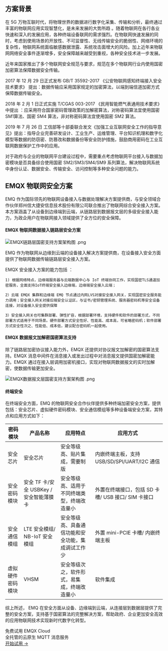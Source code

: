 ## 方案背景  

在 5G 万物互联时代，将物理世界的数据进行数字化采集、传输和分析，最终通过丰富的物联网应用实现智慧化，是未来发展的大势所趋 。随着物联网在各行各业快速和深入的发展应用，各种终端设备联网的需求强烈。在物联网快速发展的同时，考虑到使用场景的开放性、不可监督性、无线传输安全的脆弱性、网络环境的复杂性，物联网系统面临敏感数据泄露、系统攻击面增大的风险。加上近年来物联网网络安全事件逐渐增多，安全保障越来越受到重视，各种安全技术进一步发展。 

近年来国家推出了多个物联网安全规范与要求，规范在多个物联网行业内使用国密加密算法保障数据安全传输。

2017 年 12 月 29 日正式发布 GB/T 35592-2017 《公安物联网感知终端接入安全技术要求》 提出：数据传输应采用国家规定的加密算法，以端到端信道加密方式保障数据传输安全。

2018 年 2 月 1 日正式实施 T/CGAS 003-2017 《民用智能燃气表通用技术要求》中提出 ：应采用符合国家密码管理政策的加解密算法，对称密码算法宜使用国密 SM1算法、国密 SM4 算法，非对称密码算法宜使用国密 SM2 算法。

2019 年 7 月 26 日 工信部等十部委联合发文《加强工业互联网安全工作的指导意见》提出：指导企业完善研发设计、工业生产、运维管理、平台知识机理和数字化模型等数据的防窃密、防篡改和数据备份等安全防护措施，鼓励商用密码在工业互联网数据保护工作中的应用。

对于政府与企业的物联网平台建设过程中，需要重点考虑物联网平台接入与数据加密模块是否具备综合使用国密 SM2/SM3/SM4/SM9 系列算法，解决物联网系统中身份认证、数据安全、传输安全、访问控制等多种安全问题的能力。

## EMQX 物联网安全方案

EMQ 作为国际领先的物联网设备接入与数据处理解决方案提供商，与安全领域合作伙伴郑州信大捷安信息技术股份有限公司联合推出了物联网综合安全接入方案。本方案涵盖了从设备到边缘端到云端，从链路层到数据报文层的多级安全接入能力，为政企用户在物联网接入领域提供了全方位的安全保障。

#### EMQX 物联网数据接入链路层安全方案

![EMQX链路层国密支持方案架构图 .png](https://assets.emqx.com/images/8243e84d26415072862710a3b0579c29.png)

EMQ 作为物联网从边缘到云端的设备接入解决方案提供商，在设备接入安全方面提供了物联网数据传输链路层安全接入方案。

EMQX  安全接入方案的能力包括 ：

    1) 根据网络特点，边缘端服务器与云端数据中心与 IoT 终端协同工作，实现国密TLS通道加密服务，全面支持IoT终端安全接入边缘端，边缘端安全接入云端；
    
    2）云端 EMQX 集群和边缘端 EMQ 节点通过内网LVS对接安全接入网关，实现国密安全服务能力调用；安全接入网关对接后端安全认证区，与证书/密钥管理系统、服务器密码机等安全设备连接，对设备接入安全提供保障
    
    3）安全接入网关也可集群部署、弹性扩容，根据部署环境，支持硬件和软件的部署方式，不同部署方式适用于不同场景。硬件部署方式安全性好、性能高、成本高，可省略密码机；软件部署方式安全性次之、性能低、成本低，建议配合密码机一起使用。


#### EMQX 数据报文加解密国密算法支持

除了链路层加密协议接入能力外，EMQX 还提供对协议报文加解密的国密算法支持。EMQX 消息中间件在消息接入或发出过程中对消息报文提供国密加解密能力。EMQX 通过在接入层调用加密机接口，实现对物联网数据报文的实时加解密，使数据传输更加安全。

![EMQX数据报文层国密支持方案架构图 .png](https://assets.emqx.com/images/9edbd22043cba7b496248416b423fc84.png)



#### 终端安全

在终端安全方面，EMQ 的物联网安全合作伙伴提供多种终端加密安全方案，提供包括：安全芯片、虚拟硬件密码模块、安全通信模组等多种设备端安全方案，其特点和应用方式如下：

| **密码模块**     | **产品名称**                           | **应用特点**                                       | **应用方式**                                       |
| ---------------- | -------------------------------------- | -------------------------------------------------- | -------------------------------------------------- |
| 安全芯片         | 安全芯片                               | 安全等级高、贴片集成，需要制版                     | 内嵌终端主板，支持 USB/SD/SPI/UART/I2C 通信        |
| 安全密码模块     | 安全 TF 卡/安全 USBKey /安全智能薄膜卡 | 安全等级高、适用于不同终端类型，终端改造量小       | 外置在终端接口，包括 SD 卡槽/ USB 接口/ SIM 卡接口 |
| 安全通信模组     | LTE 安全模组/ NB-IoT 安全模组          | 安全等级高、具备通信功能和安全功能，集成调试工作少 | 外置 mini-PCIE 卡槽/  内嵌终端主板                 |
| 虚拟硬件密码模块 | VHSM                                   | 安全等级次之，软件形式，易集成，终端改造量小       | 软件集成                                           |



综上所述， EMQ 在安全方面从设备、边缘端到云端，从连接层到数据层提供了完整的安全方案，支持基于国密算法的完整解决方案，帮助政府、企业更加安全高效的应用物联网技术实现新时代数字化转型。


<section class="promotion">
    <div>
        免费试用 EMQX Cloud
        <div class="is-size-14 is-text-normal has-text-weight-normal">全托管的云原生 MQTT 消息服务</div>
    </div>
    <a href="https://www.emqx.com/zh/signup?continue=https://cloud.emqx.com/console/deployments/0?oper=new" class="button is-gradient px-5">开始试用 →</a >
</section>
